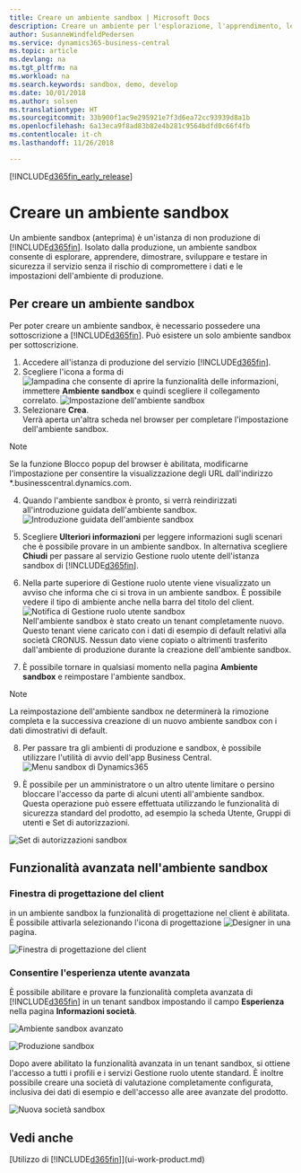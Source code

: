 ```yaml
---
title: Creare un ambiente sandbox | Microsoft Docs
description: Creare un ambiente per l'esplorazione, l'apprendimento, le dimostrazioni, lo sviluppo e i test.
author: SusanneWindfeldPedersen
ms.service: dynamics365-business-central
ms.topic: article
ms.devlang: na
ms.tgt_pltfrm: na
ms.workload: na
ms.search.keywords: sandbox, demo, develop
ms.date: 10/01/2018
ms.author: solsen
ms.translationtype: HT
ms.sourcegitcommit: 33b900f1ac9e295921e7f3d6ea72cc93939d8a1b
ms.openlocfilehash: 6a13eca9f8ad83b82e4b281c9564bdfd0c66f4fb
ms.contentlocale: it-ch
ms.lasthandoff: 11/26/2018

---
```

[!INCLUDE[d365fin_early_release](includes/d365fin_early_release.md.md)]

# <a name="create-a-sandbox-environment"></a>Creare un ambiente sandbox
Un ambiente sandbox (anteprima) è un'istanza di non produzione di [!INCLUDE[d365fin](includes/d365fin_md.md)]. Isolato dalla produzione, un ambiente sandbox consente di esplorare, apprendere, dimostrare, sviluppare e testare in sicurezza il servizio senza il rischio di compromettere i dati e le impostazioni dell'ambiente di produzione.

## <a name="to-create-a-sandbox-environment"></a>Per creare un ambiente sandbox
Per poter creare un ambiente sandbox, è necessario possedere una sottoscrizione a [!INCLUDE[d365fin](includes/d365fin_md.md)]. Può esistere un solo ambiente sandbox per sottoscrizione.

1. Accedere all'istanza di produzione del servizio [!INCLUDE[d365fin](includes/d365fin_md.md)].
2. Scegliere l'icona a forma di ![lampadina che consente di aprire la funzionalità delle informazioni](media/ui-search/search_small.png "Informazioni sull'operazione che si desidera eseguire"), immettere **Ambiente sandbox** e quindi scegliere il collegamento correlato.
![Impostazione dell'ambiente sandbox](./media/across-sandbox/sandbox-environment-setup.png)
3. Selezionare **Crea**.  
  Verrà aperta un'altra scheda nel browser per completare l'impostazione dell'ambiente sandbox.
> [!NOTE]  
>  Se la funzione Blocco popup del browser è abilitata, modificarne l'impostazione per consentire la visualizzazione degli URL dall'indirizzo *.businesscentral.dynamics.com.   

4. Quando l'ambiente sandbox è pronto, si verrà reindirizzati all'introduzione guidata dell'ambiente sandbox.
![Introduzione guidata dell'ambiente sandbox](./media/across-sandbox/sandbox-wizard.png)

5. Scegliere **Ulteriori informazioni** per leggere informazioni sugli scenari che è possibile provare in un ambiente sandbox. In alternativa scegliere **Chiudi** per passare al servizio Gestione ruolo utente dell'istanza sandbox di [!INCLUDE[d365fin](includes/d365fin_md.md)].
6. Nella parte superiore di Gestione ruolo utente viene visualizzato un avviso che informa che ci si trova in un ambiente sandbox. È possibile vedere il tipo di ambiente anche nella barra del titolo del client.
![Notifica di Gestione ruolo utente sandbox](./media/across-sandbox/sandbox-rolecenter-notification.png)  
Nell'ambiente sandbox è stato creato un tenant completamente nuovo. Questo tenant viene caricato con i dati di esempio di default relativi alla società CRONUS. Nessun dato viene copiato o altrimenti trasferito dall'ambiente di produzione durante la creazione dell'ambiente sandbox.
7.  È possibile tornare in qualsiasi momento nella pagina **Ambiente sandbox** e reimpostare l'ambiente sandbox.
> [!NOTE]  
>  La reimpostazione dell'ambiente sandbox ne determinerà la rimozione completa e la successiva creazione di un nuovo ambiente sandbox con i dati dimostrativi di default.  

8.  Per passare tra gli ambienti di produzione e sandbox, è possibile utilizzare l'utilità di avvio dell'app Business Central.
![Menu sandbox di Dynamics365](./media/across-sandbox/sandbox-dynamics365-menu.png)

9.  È possibile per un amministratore o un altro utente limitare o persino bloccare l'accesso da parte di alcuni utenti all'ambiente sandbox. Questa operazione può essere effettuata utilizzando le funzionalità di sicurezza standard del prodotto, ad esempio la scheda Utente, Gruppi di utenti e Set di autorizzazioni.

![Set di autorizzazioni sandbox](./media/across-sandbox/sandbox-permission-sets.png)

## <a name="advanced-functionality-in-the-sandbox-environment"></a>Funzionalità avanzata nell'ambiente sandbox
### <a name="the-in-client-designer"></a>Finestra di progettazione del client
in un ambiente sandbox la funzionalità di progettazione nel client è abilitata. È possibile attivarla selezionando l'icona di progettazione ![Designer](./media/across-sandbox/sandbox-inclient-design-icon.png) in una pagina.

![Finestra di progettazione del client](./media/across-sandbox/sandbox-inclient-designer.png)

### <a name="enable-the-advanced-user-experience"></a>Consentire l'esperienza utente avanzata
È possibile abilitare e provare la funzionalità completa avanzata di [!INCLUDE[d365fin](includes/d365fin_md.md)] in un tenant sandbox impostando il campo **Esperienza** nella pagina **Informazioni società**.

![Ambiente sandbox avanzato](./media/across-sandbox/sandbox-advanced.png)

![Produzione sandbox](./media/across-sandbox/sandbox-production.png)

Dopo avere abilitato la funzionalità avanzata in un tenant sandbox, si ottiene l'accesso a tutti i profili e i servizi Gestione ruolo utente standard. È inoltre possibile creare una società di valutazione completamente configurata, inclusiva dei dati di esempio e dell'accesso alle aree avanzate del prodotto.

![Nuova società sandbox](./media/across-sandbox/sandbox-newcompany.png)


## <a name="see-also"></a>Vedi anche
[Utilizzo di [!INCLUDE[d365fin](includes/d365fin_md.md)]](ui-work-product.md)  

